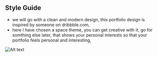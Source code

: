 ## Style Guide

- we will go with a clean and modern design, this portfolio design is inspired by someone on dribbble.com,
- here I have chosen a space theme, you can get creative with it, go for somthing else later, that shows your personal interests so that your portfolio feels personal and interesting,

![Alt text](<WhatsApp Image 2023-08-18 at 19.02.18.jpg>)
